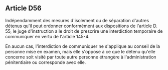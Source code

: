 Article D56
----
Indépendamment des mesures d'isolement ou de séparation d'autres détenus qu'il
peut ordonner conformément aux dispositions de l'article D. 55, le juge
d'instruction a le droit de prescrire une interdiction temporaire de communiquer
en vertu de l'article 145-4.

En aucun cas, l'interdiction de communiquer ne s'applique au conseil de la
personne mise en examen, mais elle s'oppose à ce que le détenu qu'elle concerne
soit visité par toute autre personne étrangère à l'administration pénitentiaire
ou corresponde avec elle.
